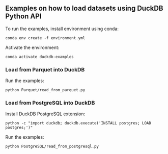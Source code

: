 ## Examples on how to load datasets using DuckDB Python API

To run the examples, install environment using conda:
```
conda env create -f environment.yml
```
Activate the environment:
```
conda activate duckdb-examples
```

### Load from Parquet into DuckDB

Run the examples:
```
python Parquet/read_from_parquet.py
```

### Load from PostgreSQL into DuckDB
Install DuckDB PostgreSQL extension:
```
python -c "import duckdb; duckdb.execute('INSTALL postgres; LOAD postgres;')"
```

Run the examples:
```
python PostgreSQL/read_from_postgresql.py
```
